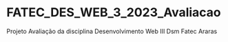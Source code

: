 # FATEC_DES_WEB_3_2023_Avaliacao
Projeto Avaliação da disciplina Desenvolvimento Web III Dsm Fatec Araras
